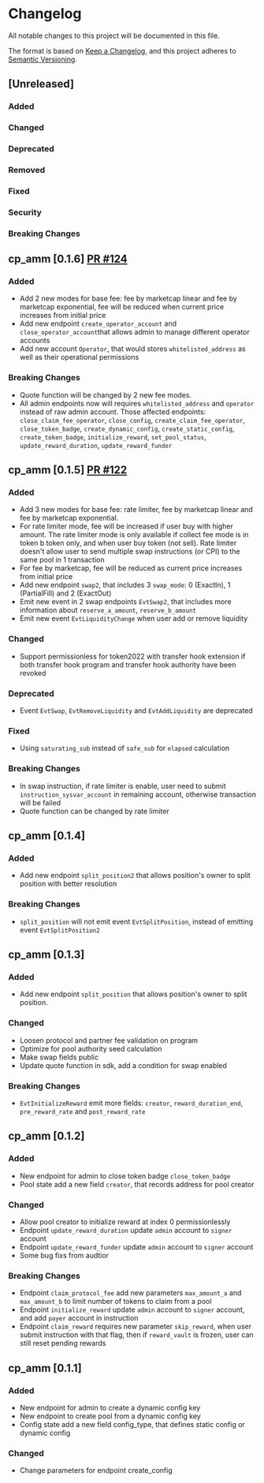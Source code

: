 # Changelog

All notable changes to this project will be documented in this file.

The format is based on [Keep a Changelog](https://keepachangelog.com/en/1.0.0/),
and this project adheres to [Semantic Versioning](https://semver.org/spec/v2.0.0.html).

## [Unreleased]

### Added

### Changed

### Deprecated

### Removed

### Fixed

### Security

### Breaking Changes

## cp_amm [0.1.6] [PR #124](https://github.com/MeteoraAg/damm-v2/pull/124)
### Added
- Add 2 new modes for base fee: fee by marketcap linear and fee by marketcap exponential, fee will be reduced when current price increases from initial price
- Add new endpoint `create_operator_account` and `close_operator_account`that allows admin to manage different operator accounts
- Add new account `Operator`, that would stores `whitelisted_address` as well as their operational permissions

### Breaking Changes
- Quote function will be changed by 2 new fee modes.
- All admin endpoints now will requires `whitelisted_address` and `operator` instead of raw admin account. Those affected endpoints: `close_claim_fee_operator`, `close_config`, `create_claim_fee_operator`, `close_token_badge`, `create_dynamic_config`, `create_static_config`, `create_token_badge`, `initialize_reward`, `set_pool_status`, `update_reward_duration`, `update_reward_funder`

## cp_amm [0.1.5] [PR #122](https://github.com/MeteoraAg/damm-v2/pull/122)
### Added
- Add 3 new modes for base fee: rate limiter, fee by marketcap linear and fee by marketcap exponential. 
- For rate limiter mode, fee will be increased if user buy with higher amount. The rate limiter mode is only available if collect fee mode is in token b token only, and when user buy token (not sell). Rate limiter doesn't allow user to send multiple swap instructions (or CPI) to the same pool in 1 transaction
- For fee by marketcap, fee will be reduced as current price increases from initial price
- Add new endpoint `swap2`, that includes 3 `swap_mode`: 0 (ExactIn), 1 (PartialFill) and 2 (ExactOut)
- Emit new event in 2 swap endpoints `EvtSwap2`, that includes more information about `reserve_a_amount`, `reserve_b_amount`
- Emit new event `EvtLiquidityChange` when user add or remove liquidity

### Changed
- Support permissionless for token2022 with transfer hook extension if both transfer hook program and transfer hook authority have been revoked

### Deprecated
- Event `EvtSwap`, `EvtRemoveLiquidity` and `EvtAddLiquidity` are deprecated 

### Fixed
- Using `saturating_sub` instead of `safe_sub` for `elapsed` calculation

### Breaking Changes
- In swap instruction, if rate limiter is enable, user need to submit `instruction_sysvar_account` in remaining account, otherwise transaction will be failed
- Quote function can be changed by rate limiter

## cp_amm [0.1.4] 
### Added
- Add new endpoint `split_position2` that allows position's owner to split position with better resolution

### Breaking Changes
- `split_position` will not emit event `EvtSplitPosition`, instead of emitting event `EvtSplitPosition2`

## cp_amm [0.1.3]

### Added
- Add new endpoint `split_position` that allows position's owner to split position.

### Changed
- Loosen protocol and partner fee validation on program
- Optimize for pool authority seed calculation
- Make swap fields public
- Update quote function in sdk, add a condition for swap enabled 

### Breaking Changes
- `EvtInitializeReward` emit more fields: `creator`, `reward_duration_end`, `pre_reward_rate` and `post_reward_rate`

## cp_amm [0.1.2]

### Added
- New endpoint for admin to close token badge `close_token_badge`
- Pool state add a new field `creator`, that records address for pool creator 

### Changed
- Allow pool creator to initialize reward at index 0 permissionlessly
- Endpoint `update_reward_duration` update `admin` account to `signer` account
- Endpoint `update_reward_funder` update `admin` account to `signer` account
- Some bug fixs from audtior

### Breaking Changes
- Endpoint `claim_protocol_fee` add new parameters `max_amount_a` and `max_amount_b` to limit number of tokens to claim from a pool
- Endpoint `initialize_reward` update `admin` account to `signer` account, and add `payer` account in instruction
- Endpoint `claim_reward` requires new parameter `skip_reward`, when user submit instruction with that flag, then if `reward_vault` is frozen, user can still reset pending rewards


## cp_amm [0.1.1]

### Added
- New endpoint for admin to create a dynamic config key
- New endpoint to create pool from a dynamic config key
- Config state add a new field config_type, that defines static config or dynamic config

### Changed
- Change parameters for endpoint create_config